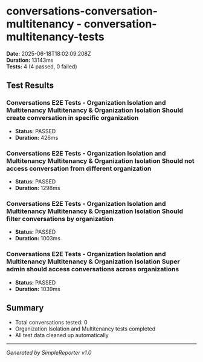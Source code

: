 # conversations-conversation-multitenancy - conversation-multitenancy-tests

**Date:** 2025-06-18T18:02:09.208Z  
**Duration:** 13143ms  
**Tests:** 4 (4 passed, 0 failed)

## Test Results


### Conversations E2E Tests - Organization Isolation and Multitenancy Multitenancy & Organization Isolation Should create conversation in specific organization
- **Status:** PASSED
- **Duration:** 426ms



### Conversations E2E Tests - Organization Isolation and Multitenancy Multitenancy & Organization Isolation Should not access conversation from different organization
- **Status:** PASSED
- **Duration:** 1298ms



### Conversations E2E Tests - Organization Isolation and Multitenancy Multitenancy & Organization Isolation Should filter conversations by organization
- **Status:** PASSED
- **Duration:** 1003ms



### Conversations E2E Tests - Organization Isolation and Multitenancy Multitenancy & Organization Isolation Super admin should access conversations across organizations
- **Status:** PASSED
- **Duration:** 1039ms



## Summary

- Total conversations tested: 0
- Organization Isolation and Multitenancy tests completed
- All test data cleaned up automatically

---
*Generated by SimpleReporter v1.0*
